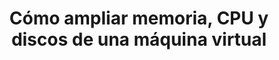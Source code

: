 ---
title: Cómo ampliar memoria, CPU y discos de una máquina virtual
menu:
  sidebar:
    name: Ampliar recursos de una VM
    identifier: ampliar-recursos-vm
    parent: gestion-maquinas-kvm
    weight: 5
---